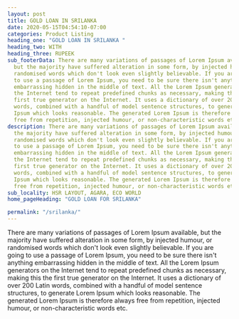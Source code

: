 ```yaml
---
layout: post
title: GOLD LOAN IN SRILANKA
date: 2020-05-15T04:54:10-07:00
categories: Product Listing
heading_one: "GOLD LOAN IN SRILANKA "
heading_two: WITH
heading_three: RUPEEK
sub_footerData: There are many variations of passages of Lorem Ipsum available,
  but the majority have suffered alteration in some form, by injected humour, or
  randomised words which don't look even slightly believable. If you are going
  to use a passage of Lorem Ipsum, you need to be sure there isn't anything
  embarrassing hidden in the middle of text. All the Lorem Ipsum generators on
  the Internet tend to repeat predefined chunks as necessary, making this the
  first true generator on the Internet. It uses a dictionary of over 200 Latin
  words, combined with a handful of model sentence structures, to generate Lorem
  Ipsum which looks reasonable. The generated Lorem Ipsum is therefore always
  free from repetition, injected humour, or non-characteristic words etc.
description: There are many variations of passages of Lorem Ipsum available, but
  the majority have suffered alteration in some form, by injected humour, or
  randomised words which don't look even slightly believable. If you are going
  to use a passage of Lorem Ipsum, you need to be sure there isn't anything
  embarrassing hidden in the middle of text. All the Lorem Ipsum generators on
  the Internet tend to repeat predefined chunks as necessary, making this the
  first true generator on the Internet. It uses a dictionary of over 200 Latin
  words, combined with a handful of model sentence structures, to generate Lorem
  Ipsum which looks reasonable. The generated Lorem Ipsum is therefore always
  free from repetition, injected humour, or non-characteristic words etc.
sub_locality: HSR LAYOUT, AGARA, ECO WORLD
home_pageHeading: "GOLD LOAN FOR SRILANKA"

permalink: "/srilanka/"
---
```

There are many variations of passages of Lorem Ipsum available, but the majority have suffered alteration in some form, by injected humour, or randomised words which don't look even slightly believable. If you are going to use a passage of Lorem Ipsum, you need to be sure there isn't anything embarrassing hidden in the middle of text. All the Lorem Ipsum generators on the Internet tend to repeat predefined chunks as necessary, making this the first true generator on the Internet. It uses a dictionary of over 200 Latin words, combined with a handful of model sentence structures, to generate Lorem Ipsum which looks reasonable. The generated Lorem Ipsum is therefore always free from repetition, injected humour, or non-characteristic words etc.
